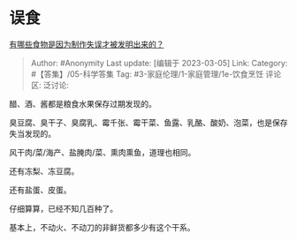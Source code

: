 # 误食
[有哪些食物是因为制作失误才被发明出来的？](https://www.zhihu.com/question/576208509/answer/2921750344)

> Author: #Anonymity
> Last update: [编辑于 2023-03-05]
> Link:
> Category: #【答集】/05-科学答集
> Tag: #3-家庭伦理/1-家庭管理/1e-饮食烹饪 
> 评论区:
> 泛讨论:

醋、酒、酱都是粮食水果保存过期发现的。

臭豆腐、臭干子、臭腐乳、霉千张、霉干菜、鱼露、乳酪、酸奶、泡菜，也是保存失当发现的。

风干肉/菜/海产、盐腌肉/菜、熏肉熏鱼，道理也相同。

还有冻梨、冻豆腐。

还有盐蛋、皮蛋。

仔细算算，已经不知几百种了。

基本上，不动火、不动刀的非鲜货都多少有这个干系。
